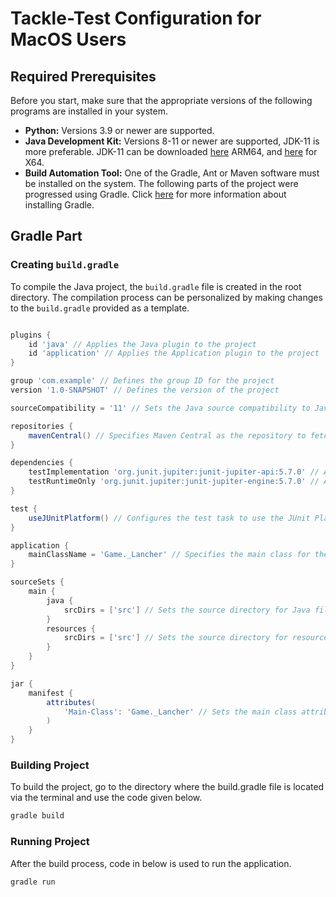 # Tackle-Test Configuration for MacOS Users

## Required Prerequisites

Before you start, make sure that the appropriate versions of the following programs are installed in your system.
- **Python:** Versions 3.9 or newer are supported. 
- **Java Development Kit:** Versions 8-11 or newer are supported, JDK-11 is more preferable.
  JDK-11 can be downloaded [here](https://www.oracle.com/java/technologies/downloads/#license-lightbox) ARM64, and [here](https://www.oracle.com/java/technologies/downloads/#license-lightbox) for X64.
- **Build Automation Tool:** One of the Gradle, Ant or Maven software must be installed on the system. The following parts of the project were progressed using Gradle. Click [here](https://gradle.org/install/) for more information about installing Gradle.

## Gradle Part

### Creating `build.gradle`

To compile the Java project, the `build.gradle` file is created in the root directory. The compilation process can be personalized by making changes to the `build.gradle` provided as a template.

```groovy

plugins {
    id 'java' // Applies the Java plugin to the project
    id 'application' // Applies the Application plugin to the project
}

group 'com.example' // Defines the group ID for the project
version '1.0-SNAPSHOT' // Defines the version of the project

sourceCompatibility = '11' // Sets the Java source compatibility to Java 11

repositories {
    mavenCentral() // Specifies Maven Central as the repository to fetch dependencies from
}

dependencies {
    testImplementation 'org.junit.jupiter:junit-jupiter-api:5.7.0' // Adds JUnit Jupiter API as a test implementation dependency
    testRuntimeOnly 'org.junit.jupiter:junit-jupiter-engine:5.7.0' // Adds JUnit Jupiter Engine as a test runtime-only dependency
}

test {
    useJUnitPlatform() // Configures the test task to use the JUnit Platform
}

application {
    mainClassName = 'Game._Lancher' // Specifies the main class for the application
}

sourceSets {
    main {
        java {
            srcDirs = ['src'] // Sets the source directory for Java files
        }
        resources {
            srcDirs = ['src'] // Sets the source directory for resource files
        }
    }
}

jar {
    manifest {
        attributes(
            'Main-Class': 'Game._Lancher' // Sets the main class attribute in the JAR manifest
        )
    }
}
```




### Building Project

To build the project, go to the directory where the build.gradle file is located via the terminal and use the code given below.
```sh
gradle build
```
 

### Running Project

After the build process, code in below is used to run the application.
```sh
gradle run
```










